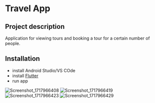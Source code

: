 # Travel App
## Project description
Application for viewing tours and booking a tour for a certain number of people.
## Installation
- install Android Studio/VS COde
- install [Flutter](https://flutter.dev/)
- run app




![Screenshot_1717966408](https://github.com/angelvlch/Travel_app/assets/119874002/a1d15e09-bb96-4d07-ad85-5b0f9068660e)
![Screenshot_1717966419](https://github.com/angelvlch/Travel_app/assets/119874002/8f4e5d56-8f6b-4184-8b2b-8442190a1beb)
![Screenshot_1717966423](https://github.com/angelvlch/Travel_app/assets/119874002/5cbb764d-b14d-47ea-9018-5147b48d16d9)
![Screenshot_1717966429](https://github.com/angelvlch/Travel_app/assets/119874002/f2fd9dbd-d429-4389-b7fd-552269e0920c)
